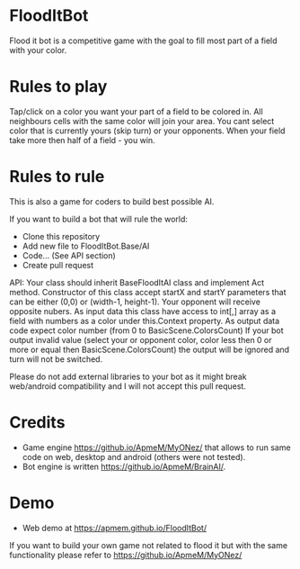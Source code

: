 FloodItBot
==========
Flood it bot is a competitive game with the goal to fill most part of a field with your color.

Rules to play
==========

Tap/click on a color you want your part of a field to be colored in. 
All neighbours cells with the same color will join your area.
You cant select color that is currently yours (skip turn) or your opponents.
When your field take more then half of a field - you win.

Rules to rule
==========

This is also a game for coders to build best possible AI.

If you want to build a bot that will rule the world:

- Clone this repository
- Add new file to FloodItBot.Base/AI 
- Code... (See API section)
- Create pull request

API:
Your class should inherit BaseFloodItAI class and implement Act method.
Constructor of this class accept startX and startY parameters that can be either (0,0) or (width-1, height-1). Your opponent will receive opposite nubers.
As input data this class have access to int[,] array as a field with numbers as a color under this.Context property.
As output data code expect color number (from 0 to BasicScene.ColorsCount)
If your bot output invalid value (select your or opponent color, color less then 0 or more or equal then BasicScene.ColorsCount) the output will be ignored and turn will not be switched.

Please do not add external libraries to your bot as it might break web/android compatibility and I will not accept this pull request.

Credits
==========
- Game engine https://github.io/ApmeM/MyONez/ that allows to run same code on web, desktop and android (others were not tested).
- Bot engine is written https://github.io/ApmeM/BrainAI/.

Demo
==========
- Web demo at https://apmem.github.io/FloodItBot/

If you want to build your own game not related to flood it but with the same functionality please refer to https://github.io/ApmeM/MyONez/
